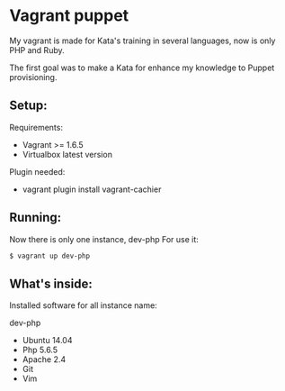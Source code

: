 Vagrant puppet
======

My vagrant is made for  Kata's training in several languages, now is only PHP and Ruby.

The first goal was to make a Kata for enhance my knowledge to Puppet provisioning.

Setup:
---

Requirements:
 - Vagrant >= 1.6.5
 - Virtualbox latest version

Plugin needed:
 - vagrant plugin install vagrant-cachier

Running:
---

Now there is only one instance, dev-php
For use it:
```bash
$ vagrant up dev-php
```

What's inside:
---

Installed software for all instance name:

dev-php
  - Ubuntu 14.04
  - Php 5.6.5
  - Apache 2.4
  - Git
  - Vim
